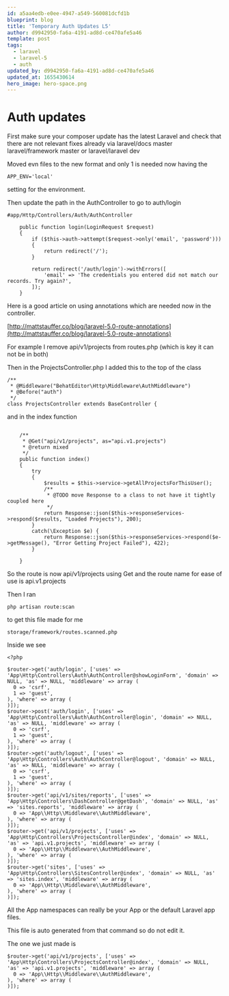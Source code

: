 ```yaml
---
id: a5aa4edb-e0ee-4947-a549-560081dcfd1b
blueprint: blog
title: 'Temporary Auth Updates L5'
author: d9942950-fa6a-4191-ad8d-ce470afe5a46
template: post
tags:
  - laravel
  - laravel-5
  - auth
updated_by: d9942950-fa6a-4191-ad8d-ce470afe5a46
updated_at: 1655430614
hero_image: hero-space.png
---
```

# Auth updates

First make sure your composer update has the latest Laravel and check that
there are not relevant fixes already via laravel/docs master laravel/framework master or laravel/laravel dev

Moved evn files to the new format and only 1 is needed now having the

~~~
APP_ENV='local' 
~~~

setting for the environment.


Then update the path in the AuthController to go to auth/login
~~~
#app/Http/Controllers/Auth/AuthController

    public function login(LoginRequest $request)
    {
        if ($this->auth->attempt($request->only('email', 'password')))
        {
            return redirect('/');
        }

        return redirect('/auth/login')->withErrors([
            'email' => 'The credentials you entered did not match our records. Try again?',
        ]);
    }
~~~

Here is a good article on using annotations which are needed now in the controller.

[http://mattstauffer.co/blog/laravel-5.0-route-annotations](http://mattstauffer.co/blog/laravel-5.0-route-annotations)

For example I remove api/v1/projects from routes.php (which is key it can not be in both)

Then in the ProjectsController.php I added this to the top of the class

~~~
/**
 * @Middleware("BehatEditor\Http\Middleware\AuthMiddleware")
 * @Before("auth")
 */
class ProjectsController extends BaseController {
~~~


and in the index function

~~~

    /**
     * @Get("api/v1/projects", as="api.v1.projects")
     * @return mixed
     */
    public function index()
    {
        try
        {
            $results = $this->service->getAllProjectsForThisUser();
            /**
             * @TODO move Response to a class to not have it tightly coupled here
             */
            return Response::json($this->responseServices->respond($results, "Loaded Projects"), 200);
        }
        catch(\Exception $e) {
            return Response::json($this->responseServices->respond($e->getMessage(), "Error Getting Project Failed"), 422);
        }

    }
~~~

So the route is now api/v1/projects using Get and the route name for ease of use is api.v1.projects

Then I ran

~~~
php artisan route:scan 
~~~

to get this file made for me

~~~
storage/framework/routes.scanned.php
~~~

Inside we see

~~~
<?php 

$router->get('auth/login', ['uses' => 'App\Http\Controllers\Auth\AuthController@showLoginForm', 'domain' => NULL, 'as' => NULL, 'middleware' => array (
  0 => 'csrf',
  1 => 'guest',
), 'where' => array (
)]);
$router->post('auth/login', ['uses' => 'App\Http\Controllers\Auth\AuthController@login', 'domain' => NULL, 'as' => NULL, 'middleware' => array (
  0 => 'csrf',
  1 => 'guest',
), 'where' => array (
)]);
$router->get('auth/logout', ['uses' => 'App\Http\Controllers\Auth\AuthController@logout', 'domain' => NULL, 'as' => NULL, 'middleware' => array (
  0 => 'csrf',
  1 => 'guest',
), 'where' => array (
)]);
$router->get('api/v1/sites/reports', ['uses' => 'App\Http\Controllers\DashController@getDash', 'domain' => NULL, 'as' => 'sites.reports', 'middleware' => array (
  0 => 'App\\Http\\Middleware\\AuthMiddleware',
), 'where' => array (
)]);
$router->get('api/v1/projects', ['uses' => 'App\Http\Controllers\ProjectsController@index', 'domain' => NULL, 'as' => 'api.v1.projects', 'middleware' => array (
  0 => 'App\\Http\\Middleware\\AuthMiddleware',
), 'where' => array (
)]);
$router->get('sites', ['uses' => 'App\Http\Controllers\SitesController@index', 'domain' => NULL, 'as' => 'sites.index', 'middleware' => array (
  0 => 'App\\Http\\Middleware\\AuthMiddleware',
), 'where' => array (
)]);

~~~

All the App namespaces can really be your App or the default Laravel app files.

This file is auto generated from that command so do not edit it.

The one we just made is

~~~
$router->get('api/v1/projects', ['uses' => 'App\Http\Controllers\ProjectsController@index', 'domain' => NULL, 'as' => 'api.v1.projects', 'middleware' => array (
  0 => 'App\\Http\\Middleware\\AuthMiddleware',
), 'where' => array (
)]);
~~~